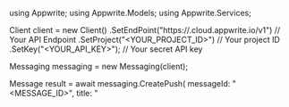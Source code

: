 using Appwrite;
using Appwrite.Models;
using Appwrite.Services;

Client client = new Client()
    .SetEndPoint("https://<REGION>.cloud.appwrite.io/v1") // Your API Endpoint
    .SetProject("<YOUR_PROJECT_ID>") // Your project ID
    .SetKey("<YOUR_API_KEY>"); // Your secret API key

Messaging messaging = new Messaging(client);

Message result = await messaging.CreatePush(
    messageId: "<MESSAGE_ID>",
    title: "<TITLE>",
    body: "<BODY>",
    topics: new List<string>(), // optional
    users: new List<string>(), // optional
    targets: new List<string>(), // optional
    data: [object], // optional
    action: "<ACTION>", // optional
    image: "[ID1:ID2]", // optional
    icon: "<ICON>", // optional
    sound: "<SOUND>", // optional
    color: "<COLOR>", // optional
    tag: "<TAG>", // optional
    badge: "<BADGE>", // optional
    draft: false, // optional
    scheduledAt: "" // optional
);